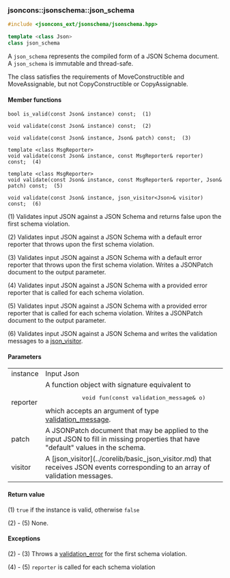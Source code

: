 ### jsoncons::jsonschema::json_schema

```cpp
#include <jsoncons_ext/jsonschema/jsonschema.hpp>

template <class Json>
class json_schema
```

A `json_schema` represents the compiled form of a JSON Schema document.
A `json_schema` is immutable and thread-safe.

The class satisfies the requirements of MoveConstructible and MoveAssignable, but not CopyConstructible or CopyAssignable.

#### Member functions

    bool is_valid(const Json& instance) const;  (1)

    void validate(const Json& instance) const;  (2)

    void validate(const Json& instance, Json& patch) const;  (3)

    template <class MsgReporter>
    void validate(const Json& instance, const MsgReporter& reporter) const;  (4)

    template <class MsgReporter>
    void validate(const Json& instance, const MsgReporter& reporter, Json& patch) const;  (5)

    void validate(const Json& instance, json_visitor<Json>& visitor) const;  (6)

(1) Validates input JSON against a JSON Schema and returns false upon the 
first schema violation.

(2) Validates input JSON against a JSON Schema with a default error reporter
that throws upon the first schema violation.

(3) Validates input JSON against a JSON Schema with a default error reporter
that throws upon the first schema violation. Writes a JSONPatch document to the output
parameter.

(4) Validates input JSON against a JSON Schema with a provided error reporter
that is called for each schema violation. 

(5) Validates input JSON against a JSON Schema with a provided error reporter
that is called for each schema violation. Writes a JSONPatch document to the output
parameter.

(6) Validates input JSON against a JSON Schema and writes the validation messages
to a [json_visitor](../corelib/basic_json_visitor.md).

#### Parameters

<table>
  <tr>
    <td>instance</td>
    <td>Input Json</td> 
  </tr>
  <tr>
    <td>reporter</td>
    <td>A function object with signature equivalent to 
    <pre>
           void fun(const validation_message& o)</pre>
which accepts an argument of type <a href="validation_output.md">validation_message</a>.</td> 
  </tr>
  <tr>
    <td>patch</td>
    <td>A JSONPatch document that may be applied to the input JSON
to fill in missing properties that have "default" values in the
schema.</td> 
  </tr>
  <tr>
    <td>visitor</td>
    <td>A [json_visitor](../corelib/basic_json_visitor.md) that receives JSON events 
    corresponding to an array of validation messages.</td> 
  </tr>
</table>

#### Return value
 
(1) `true` if the instance is valid, otherwise `false` 

(2) - (5) None.

#### Exceptions

(2) - (3) Throws a [validation_error](validation_error.md) for the first schema violation.

(4) - (5) `reporter` is called for each schema violation

